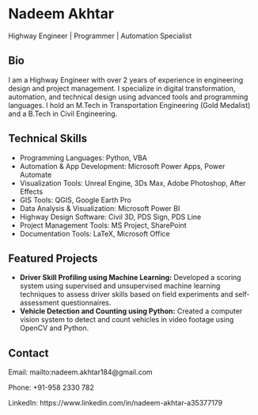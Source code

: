 <html>
<head>
</head>
<body>

<h1>Nadeem Akhtar</h1>
<p>Highway Engineer | Programmer | Automation Specialist</p>

<h2>Bio</h2>
<p>I am a Highway Engineer with over 2 years of experience in engineering design and project management. I specialize in digital transformation, automation, and technical design using advanced tools and programming languages. I hold an M.Tech in Transportation Engineering (Gold Medalist) and a B.Tech in Civil Engineering.</p>

<h2>Technical Skills</h2>
<ul>
    <li>Programming Languages: Python, VBA</li>
    <li>Automation & App Development: Microsoft Power Apps, Power Automate</li>
    <li>Visualization Tools: Unreal Engine, 3Ds Max, Adobe Photoshop, After Effects</li>
    <li>GIS Tools: QGIS, Google Earth Pro</li>
    <li>Data Analysis & Visualization: Microsoft Power BI</li>
    <li>Highway Design Software: Civil 3D, PDS Sign, PDS Line</li>
    <li>Project Management Tools: MS Project, SharePoint</li>
    <li>Documentation Tools: LaTeX, Microsoft Office</li>
</ul>

<h2>Featured Projects</h2>
<ul>
    <li><strong>Driver Skill Profiling using Machine Learning:</strong> Developed a scoring system using supervised and unsupervised machine learning techniques to assess driver skills based on field experiments and self-assessment questionnaires.</li>
    <li><strong>Vehicle Detection and Counting using Python:</strong> Created a computer vision system to detect and count vehicles in video footage using OpenCV and Python.</li>
</ul>

<h2>Contact</h2>
<p>Email: mailto:nadeem.akhtar184@gmail.com</a></p>
<p>Phone: +91-958 2330 782</p>
<p>LinkedIn: https://www.linkedin.com/in/nadeem-akhtar-a35377179</a></p>

</body>
</html>
